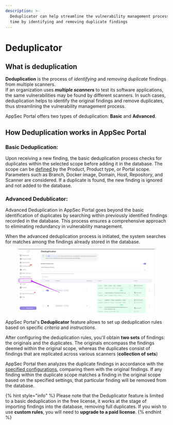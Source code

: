 ```yaml
---
description: >-
  Deduplicator can help streamline the vulnerability management process and save
  time by identifying and removing duplicate findings
---
```


# Deduplicator

## What is deduplication

**Deduplication** is the process of _identifying_ and _removing duplicate_ findings from multiple scanners. \
If an organization uses _**multiple scanners**_ to test its software applications, the same vulnerabilities may be found by different scanners. In such cases, deduplication helps to identify the original findings and remove duplicates, thus streamlining the vulnerability management process.

AppSec Portal offers two types of deduplication: **Basic** and **Advanced**.

## How Deduplication works in AppSec Portal

### **Basic Deduplication:**&#x20;

Upon receiving a new finding, the basic deduplication process checks for duplicates within the selected scope before adding it in the database. The scope can be [defined ](basic-deduplicator-rules.md)by the Product, Product type, or Portal scope. Parameters such as Branch, Docker image, Domain, Host, Repository, and Scanner are considered. If a duplicate is found, the new finding is ignored and not added to the database.

### Advanced Dedublicator:

Advanced Deduplication in AppSec Portal goes beyond the basic identification of duplicates by searching within previously identified findings recorded in the database. This process ensures a comprehensive approach to eliminating redundancy in vulnerability management.

When the advanced deduplication process is initiated, the system searches for matches among the findings already stored in the database.

<figure><img src="../../../.gitbook/assets/image (2) (1).png" alt=""><figcaption></figcaption></figure>

AppSec Portal's **Deduplicator** feature allows to set up deduplication rules based on specific _criteria_ and _instructions_.

After configuring the deduplication rules, you'll obtain **two sets** of findings: the originals and the duplicates. The originals encompass the findings deemed within the original scope, whereas the duplicates consist of findings that are replicated across various scanners (**collection of sets**)

AppSec Portal then analyzes the duplicate findings in accordance with the [specified configurations](basic-deduplicator-rules.md), comparing them with the original findings. If any finding within the duplicate scope matches a finding in the original scope based on the specified settings, that particular finding will be removed from the database.

{% hint style="info" %}
Please note that the Deduplicator feature is limited to a basic deduplication in the free license, it works at the stage of importing findings into the database, removing full duplicates. If you wish to use **custom rules**, you will need to **upgrade to a paid license**.
{% endhint %}
